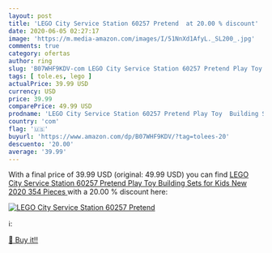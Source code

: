 ```yaml
---
layout: post
title: 'LEGO City Service Station 60257 Pretend  at 20.00 % discount'
date: 2020-06-05 02:27:17
image: 'https://m.media-amazon.com/images/I/51NnXd1AfyL._SL200_.jpg'
comments: true
category: ofertas
author: ring
slug: 'B07WHF9KDV-com LEGO City Service Station 60257 Pretend Play Toy Building...'
tags: [ tole.es, lego ]
actualPrice: 39.99 USD
currency: USD
price: 39.99
comparePrice: 49.99 USD
prodname: 'LEGO City Service Station 60257 Pretend Play Toy  Building Sets for Kids  New 2020  354 Pieces '
country: 'com'
flag: '🇺🇸'
buyurl: 'https://www.amazon.com/dp/B07WHF9KDV/?tag=tolees-20'
descuento: '20.00'
average: '39.99'
---
```


With a final price of 39.99 USD (original: 49.99 USD) you can find [LEGO City Service Station 60257 Pretend Play Toy  Building Sets for Kids  New 2020  354 Pieces ](https://www.amazon.com/dp/B07WHF9KDV/?tag=tolees-20) with a  20.00 % discount here:

[![LEGO City Service Station 60257 Pretend ](https://m.media-amazon.com/images/I/51NnXd1AfyL._SL200_.jpg)](https://www.amazon.com/dp/B07WHF9KDV/?tag=tolees-20)

ℹ️:


[🛒 Buy it!!](https://www.amazon.com/dp/B07WHF9KDV/?tag=tolees-20)
